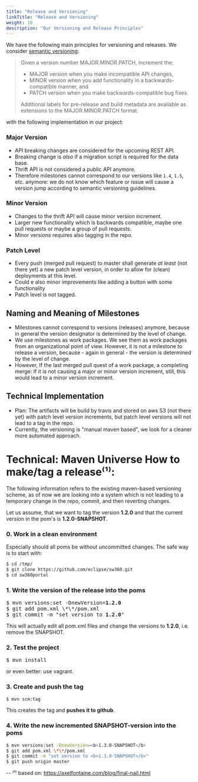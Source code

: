 ```yaml
---
title: "Release and Versioning"
linkTitle: "Release and Versioning"
weight: 10
description: "Our Versioning and Release Principles"
---
```


We have the following main principles for versioning and releases. We consider [semantic versioning](http://semver.org/):

> Given a version number MAJOR.MINOR.PATCH, increment the:
>
> - MAJOR version when you make incompatible API changes,
> - MINOR version when you add functionality in a backwards-compatible manner, and
> - PATCH version when you make backwards-compatible bug fixes.
>
> Additional labels for pre-release and build metadata are available as extensions to the MAJOR.MINOR.PATCH format.

with the following implementation in our project:

### Major Version

* API breaking changes are considered for the upcoming REST API.
* Breaking change is *also* if a migration script is required for the data base.
* Thrift API is not considered a public API anymore.
* Therefore milestones cannot correspond to our versions like `1.4`, `1.5`, etc. anymore: we do not know which feature or issue will cause a version jump according to semantic versioning guidelines.

### Minor Version

* Changes to the thrift API will cause minor version increment.
* Larger new functionality which is backwards compatible, maybe one pull requests or maybe a group of pull requests.
* Minor versions requires also tagging in the repo.

### Patch Level

* Every push (merged pull request) to master shall generate *at least* (not there yet) a new patch level version, in order to allow for (clean) deployments at this level.
* Could e also minor improvements like adding a button with some functionality
* Patch level is not tagged.

## Naming and Meaning of Milestones

* Milestones cannot correspond to versions (releases) anymore, because in general the version designator is determined by the level of change.
* We use milestones as work packages. We see them as work packages from an organizational point of view. However, it is not a milestone to release a version, because - again in general - the version is determined by the level of change.
* However, If the last merged pull quest of a work package, a completing merge: If it is not causing a major or minor version increment, still, this would lead to a minor version increment.

## Technical Implementation

* Plan: The artifacts will be build by travis and stored on aws S3 (not there yet) with patch level version increments, but patch level versions will not lead to a tag in the repo.
* Currently, the versioning is "manual maven based", we look for a cleaner more automated approach.

# Technical: Maven Universe How to make/tag a release⁽¹⁾:

The following information refers to the existing maven-based versioning scheme, as of now we are looking into a system which is not leading to a temporary change in the repo, commit, and then reverting changes.

Let us assume, that we want to tag the version **1.2.0** and that the current version in the pom's is **1.2.0-SNAPSHOT**.

### 0. Work in a clean environment
Especially should all poms be without uncommitted changes. The safe way is to start with:
``` Bash
$ cd /tmp/
$ git clone https://github.com/eclipse/sw360.git
$ cd sw360portal
``` 

### 1. Write the version of the release into the poms
<pre>
$ mvn versions:set -DnewVersion=<b>1.2.0</b>
$ git add pom.xml \*\*/pom.xml
$ git commit -m "set version to <b>1.2.0</b>"
</pre>
This will actually edit all pom.xml files and change the versions to **1.2.0**, i.e. remove the SNAPSHOT.

### 2. Test the project
<pre>
$ mvn install
</pre>
or even better: use vagrant.

### 3. Create and push the tag
```Bash
$ mvn scm:tag
```
This creates the tag and **pushes it to github**.

### 4. Write the new incremented SNAPSHOT-version into the poms
```Bash
$ mvn versions:set -DnewVersion=<b>1.3.0-SNAPSHOT</b>
$ git add pom.xml \*\*/pom.xml
$ git commit -m "set version to <b>1.3.0-SNAPSHOT</b>"
$ git push origin master
```


--
⁽¹⁾ based on: https://axelfontaine.com/blog/final-nail.html
